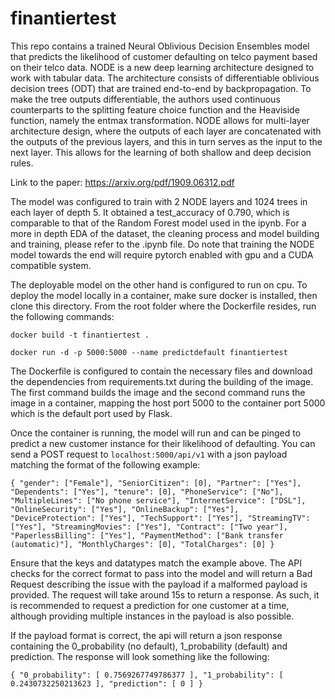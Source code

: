 # finantiertest

This repo contains a trained Neural Oblivious Decision Ensembles model that predicts the
 likelihood of customer defaulting on telco payment based on their telco data. NODE is a new deep learning architecture designed to work with tabular data.
 The architecture consists of differentiable oblivious decision trees (ODT) that are trained end-to-end by backpropagation. 
 To make the tree outputs differentiable, the authors used continuous counterparts to the splitting feature choice function and the Heaviside function, namely the entmax transformation. 
 NODE allows for multi-layer architecture design, where the outputs of each layer are concatenated with the outputs of the previous layers, and this in turn serves as the input to the next layer. 
 This allows for the learning of both shallow and deep decision rules.
 
 Link to the paper: https://arxiv.org/pdf/1909.06312.pdf
 
 The model was configured to train with 2 NODE layers and 1024 trees in each layer of depth 5. It obtained a test_accuracy of
 0.790, which is comparable to that of the Random Forest model used in the ipynb. For a more in depth EDA of the dataset, the cleaning
 process and model building and training, please refer to the .ipynb file. Do note that training the NODE model towards the end will require
 pytorch enabled with gpu and a CUDA compatible system. 
 
 The deployable model on the other hand is configured to run on cpu. To deploy the model locally in a container,
 make sure docker is installed, then clone this directory. From the root folder where the Dockerfile resides, run the following commands:
 
 `docker build -t finantiertest .`
 
 `docker run -d -p 5000:5000 --name predictdefault finantiertest`
 
 The Dockerfile is configured to contain the necessary files and download the dependencies from requirements.txt during the building
 of the image. The first command builds the image and the second command runs the image in a container, mapping the host port 5000
 to the container port 5000 which is the default port used by Flask.
 
 Once the container is running, the model will run and can be pinged to predict a new customer instance for their likelihood of 
 defaulting. You can send a POST request to `localhost:5000/api/v1` with a json payload matching the format of the following example:
 
 `{
  "gender": ["Female"],
  "SeniorCitizen": [0],
  "Partner": ["Yes"],
  "Dependents": ["Yes"],
  "tenure": [0],
  "PhoneService": ["No"],
  "MultipleLines": ["No phone service"],
  "InternetService": ["DSL"],
  "OnlineSecurity": ["Yes"],
  "OnlineBackup": ["Yes"],
  "DeviceProtection": ["Yes"],
  "TechSupport": ["Yes"],
  "StreamingTV": ["Yes"],
  "StreamingMovies": ["Yes"],
  "Contract": ["Two year"],
  "PaperlessBilling": ["Yes"],
  "PaymentMethod": ["Bank transfer (automatic)"],
  "MonthlyCharges": [0],
  "TotalCharges": [0]
}`

Ensure that the keys and datatypes match the example above. The API checks for the correct format to pass into the model and will 
return a Bad Request describing the issue with the payload if a malformed payload is provided. The request will take around 15s to return a
response. As such, it is recommended to request a prediction for one customer at a time, although providing multiple instances in the payload is also
possible.

If the payload format is correct, the api will return a json response containing the 0_probability (no default), 1_probability (default) and
prediction. The response will look something like the following:

`{
    "0_probability": [
        0.7569267749786377
    ],
    "1_probability": [
        0.2430732250213623
    ],
    "prediction": [
        0
    ]
}`
